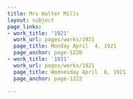 ```yaml
---
title: Mrs Walter Mills
layout: subject
page_links:
- work_title: '1921'
  work_url: pages/works/1921
  page_title: Monday April  4, 1921
  page_anchor: page-1220
- work_title: '1921'
  work_url: pages/works/1921
  page_title: Wednesday April  6, 1921
  page_anchor: page-1222

---
```

